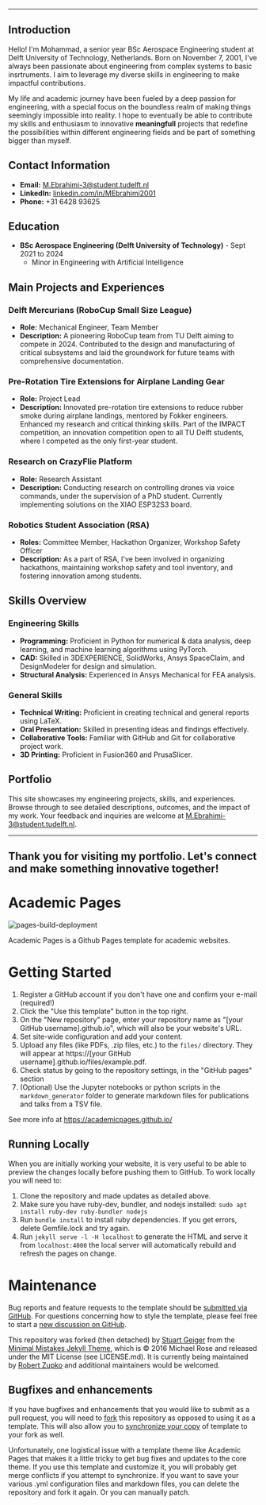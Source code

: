 ---------


## Introduction
Hello! I'm Mohammad, a senior year BSc Aerospace Engineering student at Delft University of Technology, Netherlands. Born on November 7, 2001, I've always been passionate about engineering from complex systems to basic insrtruments. I aim to leverage my diverse skills in engineering to make impactful contributions.

My life and academic journey have been fueled by a deep passion for
engineering, with a special focus on the boundless realm of making things seemingly impossible into reality.
I hope to eventually be able to contribute my skills and enthusiasm to
innovative **meaningfull** projects that redefine the possibilities within different engineering fields and be part of something bigger than
myself.

## Contact Information
- **Email:** M.Ebrahimi-3@student.tudelft.nl
- **LinkedIn:** [linkedin.com/in/MEbrahimi2001](https://linkedin.com/in/MEbrahimi2001)
- **Phone:** +31 6428 93625

## Education
- **BSc Aerospace Engineering (Delft University of Technology)** - Sept 2021 to 2024
  - Minor in Engineering with Artificial Intelligence

## Main Projects and Experiences

### Delft Mercurians (RoboCup Small Size League)
- **Role:** Mechanical Engineer, Team Member
- **Description:** A pioneering RoboCup team from TU Delft aiming to compete in 2024. Contributed to the design and manufacturing of critical subsystems and laid the groundwork for future teams with comprehensive documentation.

### Pre-Rotation Tire Extensions for Airplane Landing Gear
- **Role:** Project Lead
- **Description:** Innovated pre-rotation tire extensions to reduce rubber smoke during airplane landings, mentored by Fokker engineers. Enhanced my research and critical thinking skills. Part of the IMPACT competition, an innovation competition open to all TU Delft students, where I competed as the only first-year student.

### Research on CrazyFlie Platform
- **Role:** Research Assistant
- **Description:** Conducting research on controlling drones via voice commands, under the supervision of a PhD student. Currently implementing solutions on the XIAO ESP32S3 board.

### Robotics Student Association (RSA)
- **Roles:** Committee Member, Hackathon Organizer, Workshop Safety Officer
- **Description:** As a part of RSA, I've been involved in organizing hackathons, maintaining workshop safety and tool inventory, and fostering innovation among students.

## Skills Overview

### Engineering Skills
- **Programming:** Proficient in Python for numerical & data analysis, deep learning, and machine learning algorithms using PyTorch.
- **CAD:** Skilled in 3DEXPERIENCE, SolidWorks, Ansys SpaceClaim, and DesignModeler for design and simulation.
- **Structural Analysis:** Experienced in Ansys Mechanical for FEA analysis.

### General Skills
- **Technical Writing:** Proficient in creating technical and general reports using LaTeX.
- **Oral Presentation:** Skilled in presenting ideas and findings effectively.
- **Collaborative Tools:** Familiar with GitHub and Git for collaborative project work.
- **3D Printing:** Proficient in Fusion360 and PrusaSlicer.

## Portfolio
This site showcases my engineering projects, skills, and experiences. Browse through to see detailed descriptions, outcomes, and the impact of my work. Your feedback and inquiries are welcome at M.Ebrahimi-3@student.tudelft.nl.

---

Thank you for visiting my portfolio. Let's connect and make something innovative together!
--------



# Academic Pages

![pages-build-deployment](https://github.com/academicpages/academicpages.github.io/actions/workflows/pages/pages-build-deployment/badge.svg)

Academic Pages is a Github Pages template for academic websites.


# Getting Started

1. Register a GitHub account if you don't have one and confirm your e-mail (required!)
1. Click the "Use this template" button in the top right.
1. On the "New repository" page, enter your repository name as "[your GitHub username].github.io", which will also be your website's URL.
1. Set site-wide configuration and add your content.
1. Upload any files (like PDFs, .zip files, etc.) to the `files/` directory. They will appear at https://[your GitHub username].github.io/files/example.pdf.  
1. Check status by going to the repository settings, in the "GitHub pages" section
1. (Optional) Use the Jupyter notebooks or python scripts in the `markdown_generator` folder to generate markdown files for publications and talks from a TSV file.

See more info at https://academicpages.github.io/

## Running Locally

When you are initially working your website, it is very useful to be able to preview the changes locally before pushing them to GitHub. To work locally you will need to:

1. Clone the repository and made updates as detailed above.
1. Make sure you have ruby-dev, bundler, and nodejs installed: `sudo apt install ruby-dev ruby-bundler nodejs`
1. Run `bundle install` to install ruby dependencies. If you get errors, delete Gemfile.lock and try again.
1. Run `jekyll serve -l -H localhost` to generate the HTML and serve it from `localhost:4000` the local server will automatically rebuild and refresh the pages on change.


# Maintenance 

Bug reports and feature requests to the template  should be [submitted via GitHub](https://github.com/academicpages/academicpages.github.io/issues/new/choose). For questions concerning how to style the template, please feel free to start a [new discussion on GitHub](https://github.com/academicpages/academicpages.github.io/discussions).

This repository was forked (then detached) by [Stuart Geiger](https://github.com/staeiou) from the [Minimal Mistakes Jekyll Theme](https://mmistakes.github.io/minimal-mistakes/), which is © 2016 Michael Rose and released under the MIT License (see LICENSE.md). It is currently being maintained by [Robert Zupko](https://github.com/rjzupkoii) and additional maintainers would be welcomed.

## Bugfixes and enhancements

If you have bugfixes and enhancements that you would like to submit as a pull request, you will need to [fork](https://docs.github.com/en/pull-requests/collaborating-with-pull-requests/working-with-forks/fork-a-repo) this repository as opposed to using it as a template. This will also allow you to [synchronize your copy](https://docs.github.com/en/pull-requests/collaborating-with-pull-requests/working-with-forks/syncing-a-fork) of template to your fork as well.

Unfortunately, one logistical issue with a template theme like Academic Pages that makes it a little tricky to get bug fixes and updates to the core theme. If you use this template and customize it, you will probably get merge conflicts if you attempt to synchronize. If you want to save your various .yml configuration files and markdown files, you can delete the repository and fork it again. Or you can manually patch.
